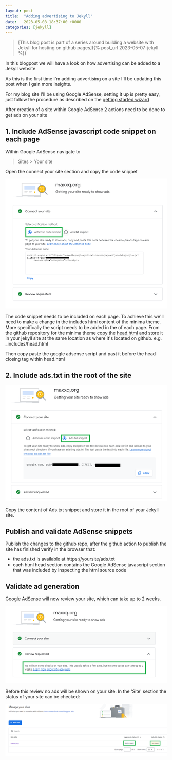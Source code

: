 ```yaml
---
layout: post
title:  "Adding advertising to Jekyll"
date:   2023-05-08 18:37:00 +0000
categories: [jekyll]
---
```

> [This blog post is part of a series around building a website with Jekyll for hosting on github pages]({% post_url 2023-05-07-jekyll %})

In this blogpost we will have a look on how advertising can be added to a Jekyll website.

As this is the first time I'm adding advertising on a site I'll be updating this post when I gain more insights.

For my blog site I'll be using Google AdSense, setting it up is pretty easy, just follow the procedure as described on the [getting started wizard](https://adsense.google.com/start/)

After creation of a site within Google AdSense 2 actions need to be done to get ads on your site


## 1. Include AdSense javascript code snippet on each page

Within Google AdSense navigate to

> Sites > Your site

Open the connect your site section and copy the code snippet

![AdSense code snippet](/assets/images/google_adsense_code_snippet.png)

The code snippet needs to be included on each page.  To achieve this we'll need to make a change in the includes html content of the minima theme.  More specifically the script needs to be added in the <head> of each page.  From the github repository for the minima theme copy the [head.html](https://github.com/jekyll/minima/blob/master/_includes/head.html) and store it in your jekyll site at the same location as where it's located on github. e.g. _includes/head.html

Then copy paste the google adsense script and past it before the head closing tag within head.html

## 2. Include ads.txt in the root of the site

![AdSense Ads.txt](/assets/images/google_adsense_ads.txt.png)

Copy the content of Ads.txt snippet and store it in the root of your Jekyll site.

## Publish and validate AdSense snippets

Publish the changes to the github repo, after the github action to publish the site has finished verify in the browser that:

* the ads.txt is available at https://yoursite/ads.txt
* each html head section contains the Google AdSense javascript section that was included by inspecting the html source code

## Validate ad generation

Google AdSense will now review your site, which can take up to 2 weeks.

![AdSense review](/assets/images/google_adsense_review.png)

Before this review no ads will be shown on your site.  In the 'Site' section the status of your site can be checked:

![AdSense status](/assets/images/google_adsense_status.png)








